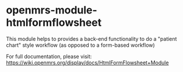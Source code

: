 openmrs-module-htmlformflowsheet
================================

This module helps to provides a back-end functionality to do a "patient chart" style workflow (as opposed to a form-based workflow)

For full documentation, please visit:
https://wiki.openmrs.org/display/docs/HtmlFormFlowsheet+Module
